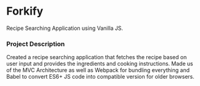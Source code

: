 # Forkify

Recipe Searching Application using Vanilla JS.

### Project Description

Created a recipe searching application that fetches the recipe based on user input and provides the ingredients and cooking instructions.
Made us of the MVC Architecture as well as Webpack for bundling everything and Babel to convert ES6+ JS code into compatible version for older browsers.



